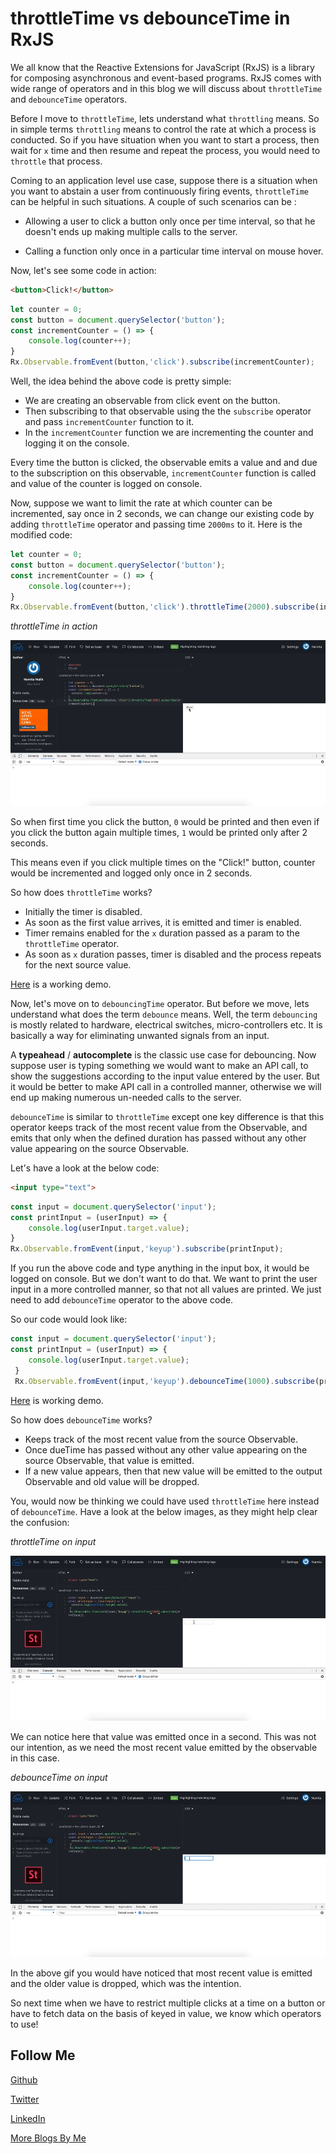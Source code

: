 # throttleTime vs debounceTime in RxJS

We all know that the Reactive Extensions for JavaScript (RxJS) is a library for composing asynchronous and event-based programs. RxJS comes with wide range of operators and in this blog we will discuss about `throttleTime` and `debounceTime` operators.

Before I move to `throttleTime`, lets understand what `throttling` means. So in simple terms `throttling` means to control the rate at which a process is conducted. So if you have situation when you want to start a process, then wait for `x` time and then resume and repeat the process, you would need to `throttle` that process.

Coming to an application level use case, suppose there is a situation when you want to abstain a user from continuously firing events, `throttleTime` can be helpful in such situations. A couple of such scenarios can be :

* Allowing a user to click a button only once per time interval, so that he doesn't ends up making multiple calls to the server.

* Calling a function only once in a particular time interval on mouse hover.

Now, let's see some code in action:

```HTML
<button>Click!</button>
```

```Javascript
let counter = 0;
const button = document.querySelector('button');
const incrementCounter = () => {
	console.log(counter++);
}
Rx.Observable.fromEvent(button,'click').subscribe(incrementCounter);
```

Well, the idea behind the above code is pretty simple:

* We are creating an observable from click event on the button.
* Then subscribing to that observable using the the `subscribe` operator and pass `incrementCounter` function to it.
* In the `incrementCounter` function we are incrementing the counter and logging it on the console.

Every time the button is clicked, the observable emits a value and and due to the subscription on this observable, `incrementCounter` function is called and value of the counter is logged on console.

Now, suppose we want to limit the rate at which counter can be incremented, say once in 2 seconds, we can change our existing code by adding `throttleTime` operator and passing time `2000ms` to it. Here is the modified code:


```Javascript
let counter = 0;
const button = document.querySelector('button');
const incrementCounter = () => {
	console.log(counter++);
}
Rx.Observable.fromEvent(button,'click').throttleTime(2000).subscribe(incrementCounter);
```

*throttleTime in action*

![throttleTime on click](https://github.com/NamitaMalik/throttleTime-in-RxJS/blob/master/throttleTime_on_click.gif)


So when first time you click the button, `0` would be printed and then even if you click the button again multiple times, `1` would be printed only after 2 seconds.

This means even if you click multiple times on the "Click!" button, counter would be incremented and logged only once in 2 seconds.

So how does `throttleTime` works?

* Initially the timer is disabled.
* As soon as the first value arrives, it is emitted and timer is enabled.
* Timer remains enabled for the `x` duration passed as a param to the `throttleTime` operator.
* As soon as `x` duration passes, timer is disabled and the process repeats for the next source value.

[Here](https://jsfiddle.net/namita1990/4L9212x7/23/) is a working demo.

Now, let's move on to `debouncingTime` operator. But before we move, lets understand what does the term `debounce` means. Well, the term `debouncing` is mostly related to hardware, electrical switches, micro-controllers etc. It is basically a way for eliminating unwanted signals from an input.

A **typeahead** / **autocomplete** is the classic use case for debouncing. Now suppose user is typing something we would want to make an API call, to show the suggestions according to the input value entered by the user. But it would be better to make API call in a controlled manner, otherwise we will end up making numerous un-needed calls to the server. 

`debounceTime` is similar to `throttleTime` except one key difference is that this operator keeps track of the most recent value from the Observable, and emits that only when the defined duration has passed without any other value appearing on the source Observable.

Let's have a look at the below code:

```HTML
<input type="text">
```

```Javascript
const input = document.querySelector('input');
const printInput = (userInput) => {
	console.log(userInput.target.value);
}
Rx.Observable.fromEvent(input,'keyup').subscribe(printInput);
```

If you run the above code and type anything in the input box, it would be logged on console. But we don't want to do that. We want to print the user input in a more controlled manner, so that not all values are printed.
We just need to add `debounceTime` operator to the above code.

So our code would look like:

```Javascript
const input = document.querySelector('input');
const printInput = (userInput) => {
	console.log(userInput.target.value);
 }
 Rx.Observable.fromEvent(input,'keyup').debounceTime(1000).subscribe(printInput);
 ```

[Here](https://jsfiddle.net/namita1990/ynL6hhh0/) is working demo.

So how does `debounceTime` works?

* Keeps track of the most recent value from the source Observable.
* Once dueTime has passed without any other value appearing on the source Observable, that value is emitted.
* If a new value appears, then that new value will be emitted to the output Observable and old value will be dropped.

You, would now be thinking we could have used `throttleTime` here instead of `debounceTime`. Have a look at the below
images, as they might help clear the confusion:

*throttleTime on input*

![throttleTime](https://github.com/NamitaMalik/throttleTime-in-RxJS/blob/master/throttleTime.gif)

We can notice here that value was emitted once in a second. This was not our intention,
as we need the most recent value emitted by the observable in this case.

*debounceTime on input*

![debounceTime](https://github.com/NamitaMalik/throttleTime-in-RxJS/blob/master/debunceTime.gif)

In the above gif you would have noticed that most recent value is emitted
and the older value is dropped, which was the intention.

So next time when we have to restrict multiple clicks at a time on a button
or have to fetch data on the basis of keyed in value, we know which operators
to use!

Follow Me
---
[Github](https://github.com/NamitaMalik)

[Twitter](https://twitter.com/namita13_04)

[LinkedIn](https://in.linkedin.com/in/namita-malik-a7885b23)

[More Blogs By Me](https://namitamalik.github.io/)